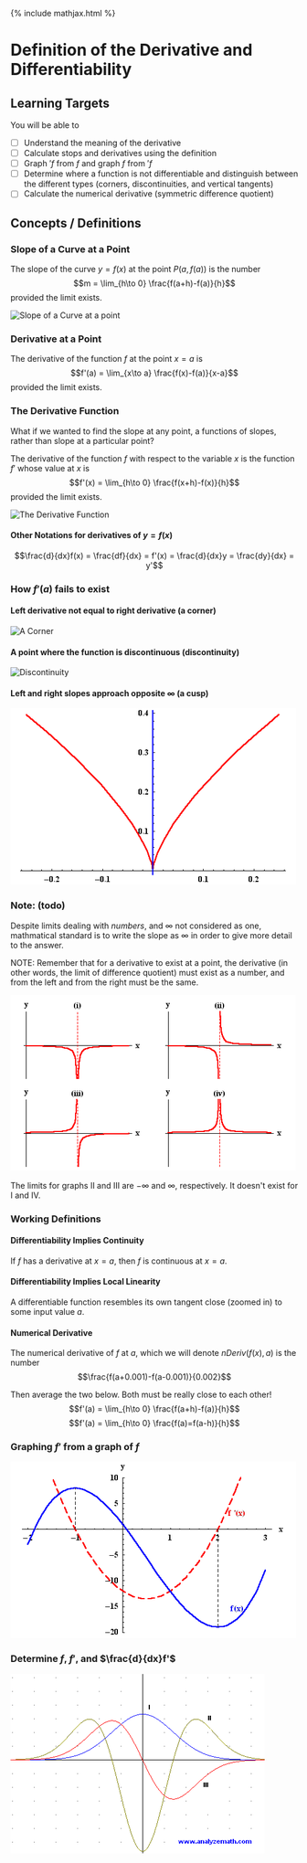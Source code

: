 {% include mathjax.html %}

# Definition of the Derivative and Differentiability

## Learning Targets

You will be able to
- [ ] Understand the meaning of the derivative
- [ ] Calculate stops and derivatives using the definition
- [ ] Graph $'f$ from $f$ and graph $f$ from $'f$
- [ ] Determine where a function is not differentiable and distinguish between the different types (corners, discontinuities, and vertical tangents)
- [ ] Calculate the numerical derivative (symmetric difference quotient)

## Concepts / Definitions

### Slope of a Curve at a Point

The slope of the curve $y = f(x)$ at the point $P(a,f(a))$ is the number
$$m = \lim_{h\to 0} \frac{f(a+h)-f(a)}{h}$$
provided the limit exists.

![Slope of a Curve at a point](../assets/calculus/3-1-2-definition-of-the-derivative_1.jpg)

### Derivative at a Point

The derivative of the function $f$ at the point $x = a$ is
$$f'(a) = \lim_{x\to a} \frac{f(x)-f(a)}{x-a}$$
provided the limit exists.

### The Derivative Function

What if we wanted to find the slope at any point, a functions of slopes, rather than slope at a particular point?

The derivative of the function $f$ with respect to the variable $x$ is the function $f'$ whose value at $x$ is<br>
$$f'(x) = \lim_{h\to 0} \frac{f(x+h)-f(x)}{h}$$
provided the limit exists.

![The Derivative Function](../assets/calculus/3-1-2-definition-of-the-derivative_2.jpg)

#### Other Notations for derivatives of $y = f(x)$
$$\frac{d}{dx}f(x) = \frac{df}{dx} = f'(x) = \frac{d}{dx}y = \frac{dy}{dx} = y'$$

### How $f'(a)$ fails to exist

#### Left derivative not equal to right derivative (a corner)
![A Corner](../assets/calculus/3-1-2-definition-of-the-derivative_3.jpg)

#### A point where the function is discontinuous (discontinuity)
![Discontinuity](../assets/calculus/3-1-2-definition-of-the-derivative_4.jpg)

#### Left and right slopes approach opposite $\infty$ (a cusp)
![A Cusp](../assets/calculus/3-1-2-definition-of-the-derivative_5.gif)

### Note: (todo)

Despite limits dealing with _numbers_, and $\infty$ not considered as one, mathmatical standard is to write the slope as $\infty$ in order to give more detail to the answer.

NOTE: Remember that for a derivative to exist at a point, the derivative (in other words, the limit of difference quotient) must exist as a number, and from the left and from the right must be the same.

![Infinity](../assets/calculus/3-1-2-definition-of-the-derivative_6.gif)

The limits for graphs II and III are $-\infty$ and $\infty$, respectively. It doesn't exist for I and IV.

### Working Definitions

#### Differentiability Implies Continuity
If $f$ has a derivative at $x = a$, then $f$ is continuous at $x = a$.

#### Differentiability Implies Local Linearity
A differentiable function resembles its own tangent close (zoomed in) to some input value $a$.

#### Numerical Derivative
The numerical derivative of $f$ at $a$, which we will denote $nDeriv(f(x),a)$ is the number
$$\frac{f(a+0.001)-f(a-0.001)}{0.002}$$

Then average the two below. Both must be really close to each other!
$$f'(a) = \lim_{h\to 0} \frac{f(a+h)-f(a)}{h}$$
$$f'(a) = \lim_{h\to 0} \frac{f(a)=f(a-h)}{h}$$

### Graphing $f'$ from a graph of $f$

![f' from f](../assets/calculus/3-1-2-definition-of-the-derivative_7.gif)

### Determine $f$, $f'$, and $\frac{d}{dx}f'$

![Determine f, f', and f''](../assets/calculus/3-1-2-definition-of-the-derivative_8.gif)
